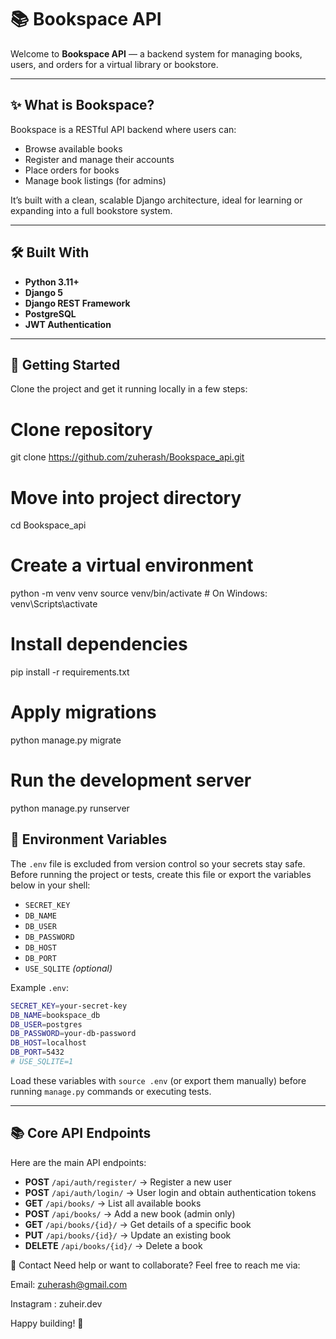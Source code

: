 # 📚 Bookspace API

Welcome to **Bookspace API** — a backend system for managing books, users, and orders for a virtual library or bookstore.

---

## ✨ What is Bookspace?

Bookspace is a RESTful API backend where users can:
- Browse available books
- Register and manage their accounts
- Place orders for books
- Manage book listings (for admins)

It’s built with a clean, scalable Django architecture, ideal for learning or expanding into a full bookstore system.

---

## 🛠 Built With

- **Python 3.11+**
- **Django 5**
- **Django REST Framework**
- **PostgreSQL** 
- **JWT Authentication** 

---

## 🚀 Getting Started

Clone the project and get it running locally in a few steps:

# Clone repository
git clone https://github.com/zuherash/Bookspace_api.git

# Move into project directory
cd Bookspace_api

# Create a virtual environment
python -m venv venv
source venv/bin/activate  # On Windows: venv\Scripts\activate

# Install dependencies
pip install -r requirements.txt

# Apply migrations
python manage.py migrate

# Run the development server
python manage.py runserver

## 🔐 Environment Variables

The `.env` file is excluded from version control so your secrets stay safe. Before running the project or tests, create this file or export the variables below in your shell:

- `SECRET_KEY`
- `DB_NAME`
- `DB_USER`
- `DB_PASSWORD`
- `DB_HOST`
- `DB_PORT`
- `USE_SQLITE` *(optional)*

Example `.env`:

```bash
SECRET_KEY=your-secret-key
DB_NAME=bookspace_db
DB_USER=postgres
DB_PASSWORD=your-db-password
DB_HOST=localhost
DB_PORT=5432
# USE_SQLITE=1
```

Load these variables with `source .env` (or export them manually) before running `manage.py` commands or executing tests.

------------------------------------------------------------------------------------------------------------------------------------------------------------------------------------------------

## 📚 Core API Endpoints

Here are the main API endpoints:

- **POST** `/api/auth/register/` → Register a new user
- **POST** `/api/auth/login/` → User login and obtain authentication tokens
- **GET** `/api/books/` → List all available books
- **POST** `/api/books/` → Add a new book (admin only)
- **GET** `/api/books/{id}/` → Get details of a specific book
- **PUT** `/api/books/{id}/` → Update an existing book
- **DELETE** `/api/books/{id}/` → Delete a book


📩 Contact
Need help or want to collaborate?
Feel free to reach me via:

Email: zuherash@gmail.com


Instagram : zuheir.dev

Happy building! 🚀
